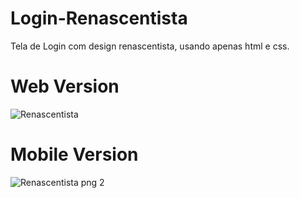 # Login-Renascentista
Tela de Login com  design renascentista, usando apenas html e css.

# Web Version
![Renascentista](https://user-images.githubusercontent.com/107657763/183258549-f2684127-612b-40f9-afa7-95c4769b0945.png)

# Mobile Version
![Renascentista png 2](https://user-images.githubusercontent.com/107657763/183258563-2c1f2ca4-8ed1-4629-bfe4-bd88eacac7db.png)
